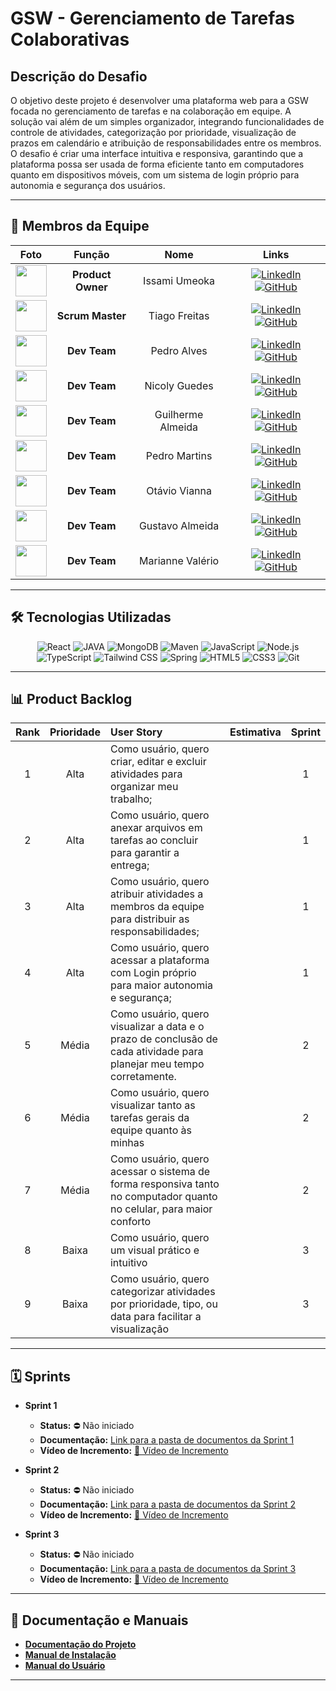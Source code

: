# GSW - Gerenciamento de Tarefas Colaborativas


## Descrição do Desafio

O objetivo deste projeto é desenvolver uma plataforma web para a GSW focada no gerenciamento de tarefas e na colaboração em equipe. A solução vai além de um simples organizador, integrando funcionalidades de controle de atividades, categorização por prioridade, visualização de prazos em calendário e atribuição de responsabilidades entre os membros. O desafio é criar uma interface intuitiva e responsiva, garantindo que a plataforma possa ser usada de forma eficiente tanto em computadores quanto em dispositivos móveis, com um sistema de login próprio para autonomia e segurança dos usuários.

---
## 👥 Membros da Equipe

| Foto | Função | Nome | Links |
| :---: | :---: | :---: | :---: |
| <a target="_blank" rel="noopener noreferrer" href="https://github.com/IssamiU.png?size=50"><img src="https://github.com/IssamiU.png?size=50" width="50px" style="max-width: 100%;"></a> | **Product Owner** | Issami Umeoka | <a href="https://www.linkedin.com/in/issami-umeoka-786716226/" rel="nofollow"><img src="https://img.shields.io/badge/LinkedIn-0077B5?style=for-the-badge&logo=linkedin&logoColor=white" alt="LinkedIn" /></a> <a href="https://github.com/IssamiU"><img src="https://img.shields.io/badge/GitHub-100000?style=for-the-badge&logo=github&logoColor=white" alt="GitHub" /></a> |
| <a target="_blank" rel="noopener noreferrer" href="https://github.com/tiagow2.png?size=50"><img src="https://github.com/tiagow2.png?size=50" width="50px" style="max-width: 100%;"></a> | **Scrum Master** | Tiago Freitas | <a href="https://www.linkedin.com/in/tiago-freitas-74730b2a9/" rel="nofollow"><img src="https://img.shields.io/badge/LinkedIn-0077B5?style=for-the-badge&logo=linkedin&logoColor=white" alt="LinkedIn" /></a> <a href="https://github.com/tiagow2"><img src="https://img.shields.io/badge/GitHub-100000?style=for-the-badge&logo=github&logoColor=white" alt="GitHub" /></a> |
| <a target="_blank" rel="noopener noreferrer" href="https://github.com/pphvaz.png?size=50"><img src="https://github.com/pphvaz.png?size=50" width="50px" style="max-width: 100%;"></a> | **Dev Team** | Pedro Alves | <a href="https://www.linkedin.com/in/pedro-alves-579a93140/" rel="nofollow"><img src="https://img.shields.io/badge/LinkedIn-0077B5?style=for-the-badge&logo=linkedin&logoColor=white" alt="LinkedIn" /></a> <a href="https://github.com/pphvaz"><img src="https://img.shields.io/badge/GitHub-100000?style=for-the-badge&logo=github&logoColor=white" alt="GitHub" /></a> |
| <a target="_blank" rel="noopener noreferrer" href="https://github.com/nicolygz.png?size=50"><img src="https://github.com/nicolygz.png?size=50" width="50px" style="max-width: 100%;"></a> | **Dev Team** | Nicoly Guedes | <a href="https://www.linkedin.com/in/nicoly-guedes-dev/" rel="nofollow"><img src="https://img.shields.io/badge/LinkedIn-0077B5?style=for-the-badge&logo=linkedin&logoColor=white" alt="LinkedIn" /></a> <a href="https://github.com/nicolygz"><img src="https://img.shields.io/badge/GitHub-100000?style=for-the-badge&logo=github&logoColor=white" alt="GitHub" /></a> |
| <a target="_blank" rel="noopener noreferrer" href="https://github.com/AlmdGuilherme.png?size=50"><img src="https://github.com/AlmdGuilherme.png?size=50" width="50px" style="max-width: 100%;"></a> | **Dev Team** | Guilherme Almeida | <a href="https://www.linkedin.com/in/guilherme-almeida-profile/" rel="nofollow"><img src="https://img.shields.io/badge/LinkedIn-0077B5?style=for-the-badge&logo=linkedin&logoColor=white" alt="LinkedIn" /></a> <a href="https://github.com/AlmdGuilherme"><img src="https://img.shields.io/badge/GitHub-100000?style=for-the-badge&logo=github&logoColor=white" alt="GitHub" /></a> |
| <a target="_blank" rel="noopener noreferrer" href="https://github.com/pedro-h-martins.png?size=50"><img src="https://github.com/pedro-h-martins.png?size=50" width="50px" style="max-width: 100%;"></a> | **Dev Team** | Pedro Martins | <a href="https://www.linkedin.com/in/pedro-henrique-martins-55a0752a4/" rel="nofollow"><img src="https://img.shields.io/badge/LinkedIn-0077B5?style=for-the-badge&logo=linkedin&logoColor=white" alt="LinkedIn" /></a> <a href="https://github.com/pedro-h-martins"><img src="https://img.shields.io/badge/GitHub-100000?style=for-the-badge&logo=github&logoColor=white" alt="GitHub" /></a> |
| <a target="_blank" rel="noopener noreferrer" href="https://github.com/tuzzooz.png?size=50"><img src="https://github.com/tuzzooz.png?size=50" width="50px" style="max-width: 100%;"></a> | **Dev Team** | Otávio Vianna | <a href="https://www.linkedin.com/in/ot%C3%A1vio-vianna-lima-1b26a932a/" rel="nofollow"><img src="https://img.shields.io/badge/LinkedIn-0077B5?style=for-the-badge&logo=linkedin&logoColor=white" alt="LinkedIn" /></a> <a href="https://github.com/tuzzooz"><img src="https://img.shields.io/badge/GitHub-100000?style=for-the-badge&logo=github&logoColor=white" alt="GitHub" /></a> |
| <a target="_blank" rel="noopener noreferrer" href="https://github.com/GustavoAC0802.png?size=50"><img src="https://github.com/GustavoAC0802.png?size=50" width="50px" style="max-width: 100%;"></a> | **Dev Team** | Gustavo Almeida | <a href="https://www.linkedin.com/in/gustavo-almeida-camargo/" rel="nofollow"><img src="https://img.shields.io/badge/LinkedIn-0077B5?style=for-the-badge&logo=linkedin&logoColor=white" alt="LinkedIn" /></a> <a href="https://github.com/GustavoAC0802"><img src="https://img.shields.io/badge/GitHub-100000?style=for-the-badge&logo=github&logoColor=white" alt="GitHub" /></a> |
| <a target="_blank" rel="noopener noreferrer" href="https://github.com/mariannevalerion.png?size=50"><img src="https://github.com/mariannevalerion.png?size=50" width="50px" style="max-width: 100%;"></a> | **Dev Team** | Marianne Valério | <a href="https://www.linkedin.com/in/marianne-val%C3%A9rio-nunes-701568292" rel="nofollow"><img src="https://img.shields.io/badge/LinkedIn-0077B5?style=for-the-badge&logo=linkedin&logoColor=white" alt="LinkedIn" /></a> <a href="https://github.com/mariannevalerion"><img src="https://img.shields.io/badge/GitHub-100000?style=for-the-badge&logo=github&logoColor=white" alt="GitHub" /></a> |

---
## 🛠️ Tecnologias Utilizadas <a name="tecnologias"></a>

<div align="center">
  <p align="center">
    <img src="https://img.shields.io/badge/React-61DAFB?style=for-the-badge&logo=react&logoColor=white" alt="React" />
    <img src="https://img.shields.io/badge/Java-ED8B00?style=for-the-badge&logo=openjdk&logoColor=white" alt="JAVA">
    <img src="https://img.shields.io/badge/-MongoDB-13aa52?style=for-the-badge&logo=mongodb&logoColor=white" alt="MongoDB"/>
    <img src= "https://img.shields.io/badge/Apache%20Maven-C71A36?style=for-the-badge&logo=Apache%20Maven&logoColor=white" alt="Maven"/>
    <img src="https://img.shields.io/badge/JavaScript-F7DF1E?style=for-the-badge&logo=javascript&logoColor=black" alt="JavaScript" />
    <img src="https://img.shields.io/badge/Node.js-339933?style=for-the-badge&logo=nodedotjs&logoColor=white" alt="Node.js" />
    <img src="https://img.shields.io/badge/TypeScript-3178C6?style=for-the-badge&logo=typescript&logoColor=white" alt="TypeScript" />
    <img src="https://img.shields.io/badge/Tailwind_CSS-38B2AC?style=for-the-badge&logo=tailwind-css&logoColor=white" alt="Tailwind CSS" />
    <img src="https://img.shields.io/badge/SpringBoot-6DB33F?style=for-the-badge&logo=Spring&logoColor=white" alt="Spring"/>
    <img src="https://img.shields.io/badge/HTML5-E34F26?style=for-the-badge&logo=html5&logoColor=white" alt="HTML5" />
    <img src="https://img.shields.io/badge/CSS3-1572B6?style=for-the-badge&logo=css3&logoColor=white" alt="CSS3" />
    <img src="https://img.shields.io/badge/Git-F05032?style=for-the-badge&logo=git&logoColor=white" alt="Git" />
  </p>
</div>

---
## 📊 Product Backlog <a name="product-backlog"></a>

| Rank | Prioridade | User Story | Estimativa | Sprint |
|:---:|:---:|:---|:---:|:---:|
| 1 | Alta | Como usuário, quero criar, editar e excluir atividades para organizar meu trabalho; | | 1 |
| 2 | Alta | Como usuário, quero anexar arquivos em tarefas ao concluir para garantir a entrega; | | 1 |
| 3 | Alta | Como usuário, quero atribuir atividades a membros da equipe para distribuir as responsabilidades; | | 1 |
| 4 | Alta | Como usuário, quero acessar a plataforma com Login próprio para maior autonomia e segurança; | | 1 |
| 5 | Média | Como usuário, quero visualizar a data e o prazo de conclusão de cada atividade para planejar meu tempo corretamente. | | 2 |
| 6 | Média | Como usuário, quero visualizar tanto as tarefas gerais da equipe quanto às minhas | | 2 |
| 7 | Média | Como usuário, quero acessar o sistema de forma responsiva tanto no computador quanto no celular, para maior conforto | | 2 |
| 8 | Baixa | Como usuário, quero um visual prático e intuitivo | | 3 |
| 9 | Baixa | Como usuário, quero categorizar atividades por prioridade, tipo, ou data para facilitar a visualização | | 3 |

---
## 🗓️ Sprints <a name="sprints"></a>

- **Sprint 1**
  - **Status:** ⛔ Não iniciado
  - **Documentação:** [Link para a pasta de documentos da Sprint 1](PASTA_DE_DOCUMENTACAO_SPRINT_1/DoD_DoR)
  - **Vídeo de Incremento:** [🎥 Vídeo de Incremento](LINK_DO_VIDEO_DO_YOUTUBE)

- **Sprint 2**
  - **Status:** ⛔ Não iniciado
  - **Documentação:** [Link para a pasta de documentos da Sprint 2](PASTA_DE_DOCUMENTACAO_SPRINT_2/DoD_DoR)
  - **Vídeo de Incremento:** [🎥 Vídeo de Incremento](LINK_DO_VIDEO_DO_YOUTUBE)

- **Sprint 3**
  - **Status:** ⛔ Não iniciado
  - **Documentação:** [Link para a pasta de documentos da Sprint 3](PASTA_DE_DOCUMENTACAO_SPRINT_3/DoD_DoR)
  - **Vídeo de Incremento:** [🎥 Vídeo de Incremento](LINK_DO_VIDEO_DO_YOUTUBE)

---
## 📄 Documentação e Manuais <a name="documentacao"></a>

- [**Documentação do Projeto**](LINK_PARA_PASTA_DOCUMENTACAO)
- [**Manual de Instalação**](LINK_PARA_MANUAL_INSTALACAO)
- [**Manual do Usuário**](LINK_PARA_MANUAL_USUARIO)

---
